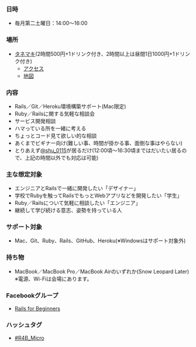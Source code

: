### 日時

* 毎月第二土曜日：14:00〜16:00

### 場所

* [タネマキ](http://tane-maki.net/)(2時間500円+1ドリンク付き、2時間以上は昼間1日1000円+1ドリンク付き)
  * [アクセス](http://tane-maki.net/access/)
  * [地図](https://maps.google.co.jp/maps?q=%E3%82%BF%E3%83%8D%E3%83%9E%E3%82%AD&ie=UTF-8&ei=Qdx4UP6hN4vFmQXFlICoAg&ved=0CAsQ_AUoAg)

### 内容

  * Rails／Git／Heroku環境構築サポート(Mac限定)
  * Ruby／Railsに関する気軽な相談会
  * サービス開発相談
  * ハマっている所を一緒に考える
  * ちょっとコード見て欲しい的な相談
  * あくまでビギナー向け(難しい事、時間が掛かる事、面倒な事はやらない)
  * とりあえず[@shu_0115](https://twitter.com/shu_0115)が居るだけ(12:00頃〜16:30頃まではだいたい居るので、上記の時間以外でも対応は可能)

### 主な想定対象

* エンジニアとRailsで一緒に開発したい「デザイナー」
* 学校でRubyを触ってRailsでもっとWebアプリなどを開発したい「学生」
* Ruby／Railsについて気軽に相談したい「エンジニア」
* 継続して学び続ける意志、姿勢を持っている人

### サポート対象

* Mac、Git、Ruby、Rails、GitHub、Heroku(※Windowsはサポート対象外)

### 持ち物

* MacBook／MacBook Pro／MacBook Airのいずれか(Snow Leopard Later)  
  ※電源、Wi-Fiは会場にあります。

### Facebookグループ

* [Rails for Beginners](https://www.facebook.com/groups/rails4beginners/)

### ハッシュタグ

* [#R4B_Micro](https://twitter.com/search/realtime?q=%23R4B_Micro&src=typd)
